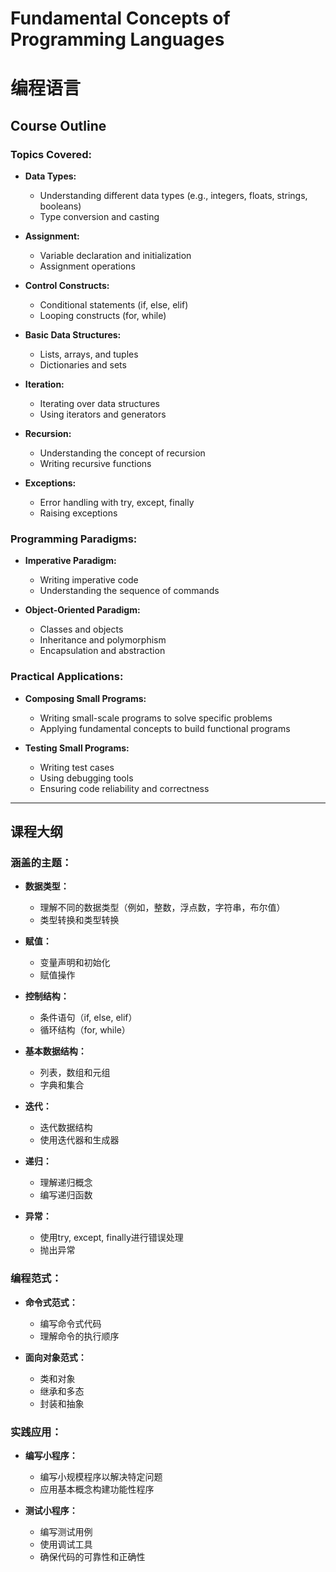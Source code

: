 # Fundamental Concepts of Programming Languages
# 编程语言

## Course Outline

### Topics Covered:

- **Data Types:**
  - Understanding different data types (e.g., integers, floats, strings, booleans)
  - Type conversion and casting

- **Assignment:**
  - Variable declaration and initialization
  - Assignment operations

- **Control Constructs:**
  - Conditional statements (if, else, elif)
  - Looping constructs (for, while)

- **Basic Data Structures:**
  - Lists, arrays, and tuples
  - Dictionaries and sets

- **Iteration:**
  - Iterating over data structures
  - Using iterators and generators

- **Recursion:**
  - Understanding the concept of recursion
  - Writing recursive functions

- **Exceptions:**
  - Error handling with try, except, finally
  - Raising exceptions

### Programming Paradigms:

- **Imperative Paradigm:**
  - Writing imperative code
  - Understanding the sequence of commands

- **Object-Oriented Paradigm:**
  - Classes and objects
  - Inheritance and polymorphism
  - Encapsulation and abstraction

### Practical Applications:

- **Composing Small Programs:**
  - Writing small-scale programs to solve specific problems
  - Applying fundamental concepts to build functional programs

- **Testing Small Programs:**
  - Writing test cases
  - Using debugging tools
  - Ensuring code reliability and correctness

---

## 课程大纲

### 涵盖的主题：

- **数据类型：**
  - 理解不同的数据类型（例如，整数，浮点数，字符串，布尔值）
  - 类型转换和类型转换

- **赋值：**
  - 变量声明和初始化
  - 赋值操作

- **控制结构：**
  - 条件语句（if, else, elif）
  - 循环结构（for, while）

- **基本数据结构：**
  - 列表，数组和元组
  - 字典和集合

- **迭代：**
  - 迭代数据结构
  - 使用迭代器和生成器

- **递归：**
  - 理解递归概念
  - 编写递归函数

- **异常：**
  - 使用try, except, finally进行错误处理
  - 抛出异常

### 编程范式：

- **命令式范式：**
  - 编写命令式代码
  - 理解命令的执行顺序

- **面向对象范式：**
  - 类和对象
  - 继承和多态
  - 封装和抽象

### 实践应用：

- **编写小程序：**
  - 编写小规模程序以解决特定问题
  - 应用基本概念构建功能性程序

- **测试小程序：**
  - 编写测试用例
  - 使用调试工具
  - 确保代码的可靠性和正确性
